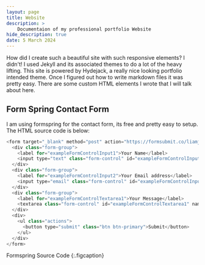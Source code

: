 ```yaml
---
layout: page
title: Website
description: >
    Documentaion of my professional portfolio Website
hide_description: true
date: 5 March 2024
---
```


How did I create such a beautiful site with such responsive elements? I didn't! I used Jekyll and its associated themes to do a 
lot of the heavy lifting. This site is powered by Hydejack, a really nice looking portfolio intended theme. Once I figured out how to write
markdown files it was pretty easy. There are some custom HTML elements I wrote that I will talk about here. 

## Form Spring Contact Form

I am using formspring for the contact form, its free and pretty easy to setup. The HTML source code is below:

~~~js
<form target="_blank" method="post" action="https://formsubmit.co/liamjosephnolan@gmail.com">
  <div class="form-group">
    <label for="exampleFormControlInput1">Your Name</label>
    <input type="text" class="form-control" id="exampleFormControlInput1" name="name" placeholder="First Last">
  </div>
  <div class="form-group">
    <label for="exampleFormControlInput2">Your Email address</label>
    <input type="email" class="form-control" id="exampleFormControlInput2" name="email" placeholder="name@example.com">
  </div>
  <div class="form-group">
    <label for="exampleFormControlTextarea1">Your Message</label>
    <textarea class="form-control" id="exampleFormControlTextarea1" name="message" rows="3"></textarea>
  </div>
  <div>
    <ul class="actions">
      <button type="submit" class="btn btn-primary">Submit</button>
    </ul>
  </div>
</form>
~~~

Formspring Source Code
{:.figcaption}
